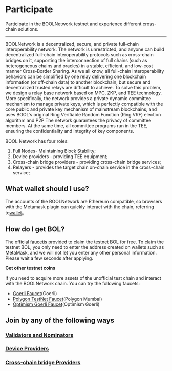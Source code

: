 # Participate

Participate in the BOOLNetwork testnet and experience different cross-chain solutions.

---

BOOLNetwork is a decentralized, secure, and private full-chain interoperability network. The network is unrestricted, and anyone can build decentralized full-chain interoperability protocols such as cross-chain bridges on it, supporting the interconnection of full chains (such as heterogeneous chains and oracles) in a stable, efficient, and low-cost manner Cross-Border Sharing. As we all know, all full-chain interoperability behaviors can be simplified by one relay delivering one blockchain information (or off-chain data) to another blockchain, but secure and decentralized trusted relays are difficult to achieve. To solve this problem, we design a relay base network based on MPC, ZKP, and TEE technology. More specifically, the network provides a private dynamic committee mechanism to manage private keys, which is perfectly compatible with the core public and private key mechanism of mainstream blockchains, and uses BOOL's original Ring Verifiable Random Function (Ring VRF) election algorithm and P2P The network guarantees the privacy of committee members. At the same time, all committee programs run in the TEE, ensuring the confidentiality and integrity of key components.

BOOL Network has four roles:

1. Full Nodes- Maintaining Block Stability;
2. Device providers - providing TEE equipment;
3. Cross-chain bridge providers - providing cross-chain bridge services;
4. Relayers - provides the target chain on-chain service in the cross-chain service;

## What wallet should I use?

The accounts of the BOOLNetwork are Ethereum compatible, so browsers with the Metamask plugin can quickly interact with the chain, referring to[wallet](/tools/wallet)。

## How do I get BOL?

The official [faucet](https://faucet.bool.network/)is provided to claim the testnet BOL for free. To claim the testnet BOL, you only need to enter the address created on wallets such as MetaMask, and we will not let you enter any other personal information. Please wait a few seconds after applying.

**Get other testnet coins**

If you need to acquire more assets of the unofficial test chain and interact with the BOOLNetwork chain. You can try the following faucets:

- [Goerli Faucet](https://goerlifaucet.com/)(Goerli)
- [Polygon TestNet Faucet](https://mumbaifaucet.com/)(Polygon Mumbai)
- [Optimism Goerli Faucet](https://community.optimism.io/docs/useful-tools/faucets/#)(Optimism Goerli)

## Join by any of the following ways

### [Validators and Nominators](/testnet/staking)

### [Device Providers](/testnet/device-provider)

### [Cross-chain bridge Providers](/testnet/bridge-provider)
